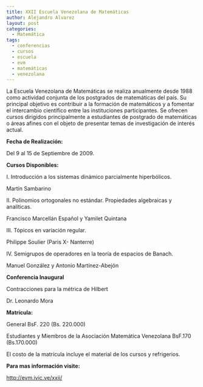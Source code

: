 ```yaml
---
title: XXII Escuela Venezolana de Matemáticas
author: Alejandro Alvarez
layout: post
categories:
  - Matemática
tags:
  - conferencias
  - cursos
  - escuela
  - evm
  - matemáticas
  - venezolana
---
```

La Escuela Venezolana de Matemáticas se realiza anualmente desde 1988 como actividad conjunta de los postgrados de matemáticas del país. Su principal objetivo es contribuir a la formación de matemáticos y a fomentar el intercambio científico entre las instituciones participantes. Se ofrecen cursos dirigidos principalmente a estudiantes de postgrado de matemáticas o áreas afines con el objeto de presentar temas de investigación de interés actual.

**Fecha de Realización:**

Del 9 al 15 de Septiembre de 2009.

**Cursos Disponibles:**

I. Introducción a los sistemas dinámico parcialmente hiperbólicos.

Martín Sambarino

II. Polinomios ortogonales no estándar. Propiedades algebraicas y analíticas.

Francisco Marcellán Español y Yamilet Quintana

III. Tópicos en variación regular.

Philippe Soulier (Paris X- Nanterre)

IV. Semigrupos de operadores en la teoría de espacios de Banach.

Manuel González y Antonio Martínez-Abejón

**Conferencia Inaugural**

Contracciones para la métrica de Hilbert

Dr. Leonardo Mora

**Matrícula:**

General BsF. 220 (Bs. 220.000)

Estudiantes y Miembros de la Asociación Matemática Venezolana BsF.170 (Bs.170.000)

El costo de la matrícula incluye el material de los cursos y refrigerios.

**Para mas información visite:**

<a title="http://evm.ivic.ve/xxii/" href="http://evm.ivic.ve/xxii/" mce_href="http://evm.ivic.ve/xxii/">http://evm.ivic.ve/xxii/</a><br mce_bogus="1">
